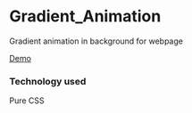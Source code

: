 # Gradient_Animation
Gradient animation in background for webpage

[Demo](http://devarshranpara.000webhostapp.com/fb/)

### Technology used
Pure CSS 

